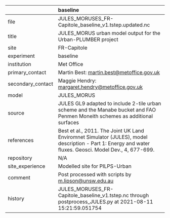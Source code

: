 |                   | baseline                                                                                                                                                |
|:------------------|:--------------------------------------------------------------------------------------------------------------------------------------------------------|
| file              | JULES_MORUSES_FR-Capitole_baseline_v1.tstep.updated.nc                                                                                                  |
| title             | JULES_MORUS urban model output for the Urban-PLUMBER project                                                                                            |
| site              | FR-Capitole                                                                                                                                             |
| experiment        | baseline                                                                                                                                                |
| institution       | Met Office                                                                                                                                              |
| primary_contact   | Martin Best: martin.best@metoffice.gov.uk                                                                                                               |
| secondary_contact | Maggie Hendry: margaret.hendry@metoffice.gov.uk                                                                                                         |
| model             | JULES_MORUS                                                                                                                                             |
| source            | JULES GL9 adapted to include 2-tile urban scheme and the Manabe bucket and FAO Penmen Moneith schemes as additional surfaces                            |
| references        | Best et al., 2011. The Joint UK Land Enviromnet Simulator (JULES), model description - Part 1: Energy and water fluxes. Geosci. Model Dev., 4, 677-699. |
| repository        | N/A                                                                                                                                                     |
| site_experience   | Modelled site for PILPS-Urban                                                                                                                           |
| comment           | Post processed with scripts by m.lipson@unsw.edu.au                                                                                                     |
| history           | JULES_MORUSES_FR-Capitole_baseline_v1.tstep.nc through postprocess_JULES.py at 2021-08-11 15:21:59.051754                                               |
